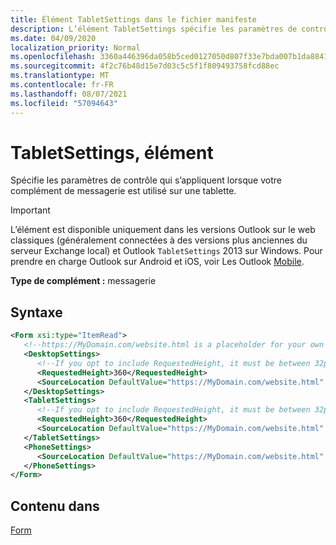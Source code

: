 ```yaml
---
title: Élément TabletSettings dans le fichier manifeste
description: L’élément TabletSettings spécifie les paramètres de contrôle qui s’appliquent lorsque votre module de messagerie est utilisé sur une tablette.
ms.date: 04/09/2020
localization_priority: Normal
ms.openlocfilehash: 3360a446396da058b5ced0127050d807f33e7bda007b1da88414b351782d0127
ms.sourcegitcommit: 4f2c76b48d15e7d03c5c5f1f809493758fcd88ec
ms.translationtype: MT
ms.contentlocale: fr-FR
ms.lasthandoff: 08/07/2021
ms.locfileid: "57094643"
---
```

# <a name="tabletsettings-element"></a>TabletSettings, élément

Spécifie les paramètres de contrôle qui s’appliquent lorsque votre complément de messagerie est utilisé sur une tablette.

> [!IMPORTANT]
> L’élément est disponible uniquement dans les versions Outlook sur le web classiques (généralement connectées à des versions plus anciennes du serveur Exchange local) et Outlook `TabletSettings` 2013 sur Windows. Pour prendre en charge Outlook sur Android et iOS, voir Les Outlook [Mobile](../../outlook/outlook-mobile-addins.md).

**Type de complément :** messagerie

## <a name="syntax"></a>Syntaxe

```XML
<Form xsi:type="ItemRead">
   <!--https://MyDomain.com/website.html is a placeholder for your own add-in website.-->
   <DesktopSettings>
      <!--If you opt to include RequestedHeight, it must be between 32px to 450px, inclusive.-->
      <RequestedHeight>360</RequestedHeight>
      <SourceLocation DefaultValue="https://MyDomain.com/website.html" />
   </DesktopSettings>
   <TabletSettings>
      <!--If you opt to include RequestedHeight, it must be between 32px to 450px, inclusive.-->
      <RequestedHeight>360</RequestedHeight>
      <SourceLocation DefaultValue="https://MyDomain.com/website.html" />
   </TabletSettings>
   <PhoneSettings>
      <SourceLocation DefaultValue="https://MyDomain.com/website.html" />
   </PhoneSettings>
</Form>
```

## <a name="contained-in"></a>Contenu dans

[Form](form.md)
